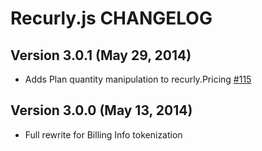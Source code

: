 # Recurly.js CHANGELOG

## Version 3.0.1 (May 29, 2014)

* Adds Plan quantity manipulation to recurly.Pricing [#115][115]

## Version 3.0.0 (May 13, 2014)

* Full rewrite for Billing Info tokenization

[115]: https://github.com/recurly/recurly-js/commit/53270974d50f4094f3bd18575dad771ba141a63c
